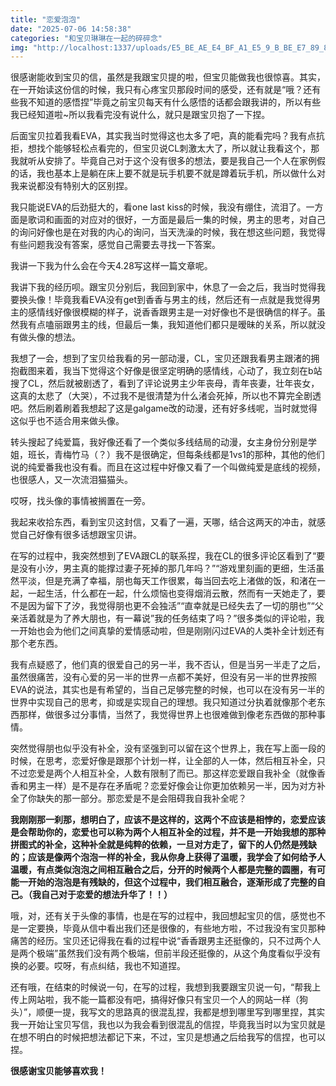 ```yaml
---
title: "恋爱泡泡"
date: "2025-07-06 14:58:38"
categories: "和宝贝琳琳在一起的碎碎念"
img: "http://localhost:1337/uploads/E5_BE_AE_E4_BF_A1_E5_9_B_BE_E7_89_87_20240428183257_8677323ae6.jpg"
---
```


很感谢能收到宝贝的信，虽然是我跟宝贝提的啦，但宝贝能做我也很惊喜。其实，在一开始读这份信的时候，我只有心疼宝贝那段时间的感受，还有就是“哦？还有些我不知道的感悟捏”毕竟之前宝贝每天有什么感悟的话都会跟我讲的，所以有些我已经知道啦~所以我看完没有说什么，就只是跟宝贝抱了一下捏。

后面宝贝拉着我看EVA，其实我当时觉得这也太多了吧，真的能看完吗？我有点抗拒，想找个能够轻松点看完的，但宝贝说CL刺激太大了，所以就让我看这个，那我就听从安排了。毕竟自己对于这个没有很多的想法，要是我自己一个人在家例假的话，我也基本上是躺在床上要不就是玩手机要不就是蹲着玩手机，所以做什么对我来说都没有特别大的区别捏。

我只能说EVA的后劲挺大的，看one last kiss的时候，我没有绷住，流泪了。一方面是歌词和画面的对应对的很好，一方面是最后一集的时候，男主的思考，对自己的询问好像也是在对我的内心的询问，当天洗澡的时候，我在想这些问题，我觉得有些问题我没有答案，感觉自己需要去寻找一下答案。

我讲一下我为什么会在今天4.28写这样一篇文章呢。

我讲下我的经历呗。跟宝贝分别后，我回到家中，休息了一会之后，我当时觉得我要换头像！毕竟我看EVA没有get到香香与男主的线，然后还有一点就是我觉得男主的感情线好像很模糊的样子，说香香跟男主是一对好像也不是很确信的样子。虽然我有点嗑丽跟男主的线，但最后一集，我知道他们都只是暧昧的关系，所以就没有做头像的想法。

我想了一会，想到了宝贝给我看的另一部动漫，CL，宝贝还跟我看男主跟渚的拥抱截图来着，我当下觉得这个好像是很坚定明确的感情线，心动了，我立刻在b站搜了CL，然后就被剧透了，看到了评论说男主少年丧母，青年丧妻，壮年丧女，这真的太悲了（大哭），不过我不是很清楚为什么渚会死掉，所以也不算完全剧透吧。然后刷着刷着我想起了这是galgame改的动漫，还有好多线呢，当时就觉得这似乎也不适合用来做头像。

转头搜起了纯爱篇，我好像还看了一个类似多线结局的动漫，女主身份分别是学姐，班长，青梅竹马（？）我不是很确定，但每条线都是1vs1的那种，其他的他们说的纯爱番我也没有看。而且在这过程中好像又看了一个叫做纯爱是底线的视频，也很感人，又一次流泪猫猫头。

哎呀，找头像的事情被搁置在一旁。

我起来收拾东西，看到宝贝这封信，又看了一遍，天哪，结合这两天的冲击，就感觉自己好像有很多话想跟宝贝讲。

在写的过程中，我突然想到了EVA跟CL的联系捏，我在CL的很多评论区看到了“要是没有小汐，男主真的能撑过妻子死掉的那几年吗？”“游戏里刻画的更细，生活虽然平淡，但是充满了幸福，朋也每天工作很累，每当回去吃上渚做的饭，和渚在一起，一起生活，什么都在一起，什么烦恼也变得烟消云散，然而有一天她走了，要不是因为留下了汐，我觉得朋也更不会独活”“直幸就是已经失去了一切的朋也”“父亲活着就是为了养大朋也，有一幕说”我的任务结束了吗？”很多类似的评论啦，我一开始也会为他们之间真挚的爱情感动啦，但是刚刚闪过EVA的人类补全计划还有那个老东西。

我有点疑惑了，他们真的很爱自己的另一半，我不否认，但是当另一半走了之后，虽然很痛苦，没有心爱的另一半的世界一点都不美好，但没有另一半的世界按照EVA的说法，其实也是有希望的，当自己足够完整的时候，也可以在没有另一半的世界中实现自己的思考，抑或是实现自己的理想。我只知道过分执着就像那个老东西那样，做很多过分事情，当然了，我觉得世界上也很难做到像老东西做的那种事情。

突然觉得朋也似乎没有补全，没有坚强到可以留在这个世界上，我在写上面一段的时候，在思考，恋爱好像是跟那个计划一样，让全部的人一体，然后相互补全，只不过恋爱是两个人相互补全，人数有限制了而已。那这样恋爱跟自我补全（就像香香和男主一样）是不是存在矛盾呢？恋爱好像会让你更加依赖另一半，因为对方补全了你缺失的那一部分。那恋爱是不是会阻碍我自我补全呢？

**我刚刚那一刹那，想明白了，应该不是这样的，这两个不应该是相悖的，恋爱应该是会帮助你的，恋爱也可以称为两个人相互补全的过程，并不是一开始我想的那种拼图式的补全，这种补全就是纯粹的依赖，一旦对方走了，留下的人仍然是残缺的；应该是像两个泡泡一样的补全，我从你身上获得了温暖，我学会了如何给予人温暖，有点类似泡泡之间相互融合之后，分开的时候两个人都是完整的圆圈，有可能一开始的泡泡是有残缺的，但这个过程中，我们相互融合，逐渐形成了完整的自己。（我自己对于恋爱的想法升华了！！）**

哦，对，还有关于头像的事情，也是在写的过程中，我回想起宝贝的信，感觉也不是一定要换，毕竟从信中看出我们还是很像的，有些地方啦，不过我没有宝贝那种痛苦的经历。宝贝还记得我在看的过程中说“香香跟男主还挺像的，只不过两个人是两个极端”虽然我们没有两个极端，但前半段还挺像的，从这个角度看似乎没有换的必要。哎呀，有点纠结，我也不知道捏。

还有哦，在结束的时候说一句，在写的过程，我想到我要跟宝贝说一句，“帮我上传上网站啦，我不能一篇都没有吧，搞得好像只有宝贝一个人的网站一样（狗头）”，顺便一提，我写文的思路真的很混乱捏，我都是想到哪里写到哪里捏，其实我一开始让宝贝写信，我也以为我会看到很混乱的信捏，毕竟我当时以为宝贝就是在想不明白的时候把想法都记下来，不过，宝贝是想通之后给我写的信捏，也可以捏。

**很感谢宝贝能够喜欢我！**

